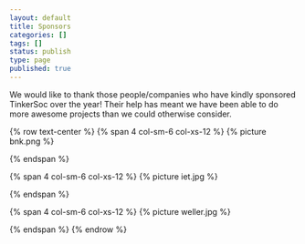 ```yaml
---
layout: default 
title: Sponsors
categories: []
tags: []
status: publish
type: page
published: true
---
```

We would like to thank those people/companies who have kindly sponsored TinkerSoc over the year! Their help has meant we have been able to do more awesome projects than we could otherwise consider.

{% row text-center %}
{% span 4 col-sm-6 col-xs-12 %}
{% picture bnk.png %}
<!-- col1 -->
{% endspan %}

{% span 4 col-sm-6 col-xs-12 %}
{% picture iet.jpg %}
<!-- col2 -->
{% endspan %}

{% span 4 col-sm-6 col-xs-12 %}
{% picture weller.jpg %}
<!-- col2 -->
{% endspan %}
{% endrow %}
